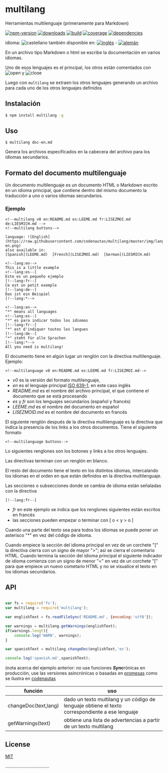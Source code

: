 <!--multilang v0  es:LEEME.md en:README.md de:LIESMICH.md-->
# multilang

<!--lang:es-->
Herramientas multilenguaje (primeramente para Markdown)

<!--lang:en--]
Tools for multilanguage &amp; Markdown multilang

[!--lang:de--]
Werkzeug für Mehrsprachigkeit &amp; Markdown multilang

[!--lang:*-->

<!-- cucardas -->
[![npm-version](https://img.shields.io/npm/v/multilang.svg)](https://npmjs.org/package/multilang)
[![downloads](https://img.shields.io/npm/dm/multilang.svg)](https://npmjs.org/package/multilang)
[![build](https://img.shields.io/travis/codenautas/multilang/master.svg)](https://travis-ci.org/codenautas/multilang)
[![coverage](https://img.shields.io/coveralls/codenautas/multilang/master.svg)](https://coveralls.io/r/codenautas/multilang)
[![dependencies](https://img.shields.io/david/codenautas/multilang.svg)](https://david-dm.org/codenautas/multilang)

<!--multilang buttons-->

idioma: ![castellano](https://raw.githubusercontent.com/codenautas/multilang/master/img/lang-es.png)
también disponible en:
[![inglés](https://raw.githubusercontent.com/codenautas/multilang/master/img/lang-en.png)](README.md) -
[![alemán](https://raw.githubusercontent.com/codenautas/multilang/master/img/lang-de.png)](LIESMICH.md)

<!--lang:es-->

En un archivo tipo Markdown o html se escribe la documentación en varios idiomas. 

Uno de esos lenguajes es el principal, los otros están comentados con ![open](https://raw.githubusercontent.com/codenautas/multilang/master/img/comment-open.png) y ![close](https://raw.githubusercontent.com/codenautas/multilang/master/img/comment-close.png)

Luego con `multilang` se extraen los otros lenguajes generando un archivo para cada uno de los otros lenguajes definidos

<!--lang:en--]

In a Markdown or HTML-like file is written the documentation in multiple languages.

One of these languages ​​is the main, the others are commented with ![open](https://raw.githubusercontent.com/codenautas/multilang/master/img/comment-open.png) and ![close](https://raw.githubusercontent.com/codenautas/multilang/master/img/comment-close.png)

Then with ` multilang` the other languages ​​are extracted to generate one file for each of the other languages ​​defined

[!--lang:es-->

## Instalación

<!--lang:en--]

## Install

[!--lang:de--]

## Installation

[!--lang:*-->

```sh
$ npm install multilang -g
```

<!--lang:es-->

## Uso

<!--lang:en--]

## How to use

[!--lang:de--]

## Nutzung

[!--lang:*-->

```
$ multilang doc-en.md
```

<!--lang:es-->

Genera los archivos especificados en la cabecera del archivo para los idiomas secundarios.

<!--lang:en--]

A .md file is generated for the other languages written in `doc-en.md` file

[!--lang:de--]

Es wird jeweils eine .md Datei pro Sprache aus `doc-en.md` erzeugt.

[!--lang:es-->

## Formato del documento multilenguaje

Un documento multilenguaje es un documento HTML o Markdown escrito en un idioma principal,
que contiene dentro del mismo documento la traducción a uno o varios idiomas secundarios. 

### Ejemplo

<!--lang:en--]

## Multilanguage document format

Any HTML or Markdown document is a multilenguage document if it has a main *multilanguage* directive. 

### Example

[!--lang:de--]

## Mehrsprachiges Dokumentenformat

Jedes HTML oder Markdown Dokument ist ein mehrsprachiges Dokument,
 wenn es eine *multilanguage* Direktive beinhaltet.

### Beispiel

[!--lang:*-->

```
<!--multilang v0 en:README.md es:LEEME.md fr:LISEZMOI.md de:LIESMICH.md -->
<!--multilang buttons-->

language: ![English](https://raw.githubusercontent.com/codenautas/multilang/master/img/lang-en.png)
also available in:
[Spanish](LEEME.md)  [French](LISEZMOI.md)  [German](LIESMICH.md)

<!--lang:en-->
This is a little example
<!--lang:es--]
Este es un pequeño ejemplo
[!--lang:fr--]
Ce est un petit exemple
[!--lang:de--]
Das ist ein Beispiel
[!--lang:*-->

<!--lang:en-->
"*" means all languages
<!--lang:es--]
"*" es para indicar todos los idiomas
[!--lang:fr--]
"*" est d'indiquer toutes les langues
[!--lang:de--]
"*" steht für alle Sprachen
[!--lang:*-->
All you need is multilang!
```

<!--lang:es-->

El documento tiene en algún lugar un renglón con la directiva multilenguaje. Ejemplo:

<!--lang:en--]

In this example:

[!--lang:de--]

In diesem Beispiel:

[!--lang:*-->

```
<!--multilanguage v0 en:README.md es:LEEME.md fr:LISEZMOI.md-->
```

<!--lang:es-->

 * *v0* es la versión del formato multilenguaje, 
 * *en* es el lenguaje principal [ISO 639-1](http://es.wikipedia.org/wiki/ISO_639-1), en este caso inglés
 * *README.md* es el nombre del archivo principal, el que contiene el documento que se está procesando
 * *es* y *fr* son los lenguajes secundarios (español y francés)
 * *LEEME.md* es el nombre del documento en español 
 * *LISEZMOID.md* es el nombre del documento en francés
 
El siguiente renglón después de la directiva multilenguaje es la directiva que indica 
la presencia de los links a los otros documentos. Tiene el siguiente formato

<!--lang:en--]

is the directive for declare the languages

[!--lang:de--]

ist die Direktive zur Deklaration der Sprache

[!--lang:*-->

```
<!--multilanguage buttons-->
```

<!--lang:es-->

Lo siguientes renglones son los botones y links a los otros lenguajes. 

Las directivas terminan con un renglón en blanco. 

El resto del documento tiene el texto en los distintos idiomas, 
intercalando los idiomas en el orden en que están definidos en la directiva multilenguaje. 

Las secciones o subsecciones donde se cambia de idioma están señaladas con la directiva

<!--lang:en--]

is the directive for declaring the place for the button section

[!--lang:de--]

ist die Direktive zur Deklaration der Platzierung für die Button-Section

[!--lang:*-->

```
[!--lang:fr--]
```

<!--lang:es-->

 * *fr* en este ejemplo se indica que los renglones siguientes están escritos en francés
 * las secciones pueden empezar o terminar con [ o < y > o ]

Cuando una parte del texto sea para todos los idiomas se puede poner un asterisco "*" en vez del código de idioma.

Cuando empiece la sección del idioma principal en vez de un corchete "]" la directiva cierra con un signo de mayor ">";
así se cierra el comentario HTML. Cuando termina la sección del idioma principal el siguiente indicador de idioma comienza con 
un signo de menor "<" en vez de un corchete "[" para que empiece un nuevo cometario HTML 
y no se visualice el texto en los idiomas secundarios. 

<!--lang:en--]

is the directive for declaring the language of the next section (use * for all languages)

[!--lang:de--]

ist die Direktive zur Deklaration der Sprache für die nächste Section (der * gilt für alle Sprachen)

[!--lang:*-->

## API

```js

var fs = require('fs');
var multilang = require('multilang');

var englishText = fs.readFileSync('README.md', {encoding:'utf8'});

var warnings = multilang.getWarnings(englishText);
if(warnings.lengt){
    console.log('WARN', warnings);
}

var spanishText = multilang.changeDoc(englishText,'es');

console.log('spanish.md',spanishText);
```

<!--lang:es-->

(nota acerca del ejemplo anterior: no use funciones ***Sync***rónicas en producción, 
use las versiones asincrónicas 
o basadas en [promesas](http://npmjs.com/package/fs-promise)
como se ilustra en [codenautas](https://github.com/codenautas/codenautas/blob/master/examples/promises.md)

función              | uso
---------------------|-------------------------------
changeDoc(text,lang) | dado un texto multilang y un código de lenguaje obtiene el texto correspondiente a ese lenguaje
getWarnings(text)    | obtiene una lista de advertencias a partir de un texto multilang

<!--lang:en--]

(note about the example: do not use ***Sync*** functions in production, 
use async 
or [promise](http://npmjs.com/package/fs-promise) version 
as you can see in [codenautas](https://github.com/codenautas/codenautas/blob/master/examples/promises.md)

function             | use
---------------------|------------------------------
changeDoc(text,lang) | receives a multilang text and a language code and returns de text of specified lang
warnings(text)       | receives a list of warnings and returns a multilang text

[!--lang:de--]

(Hinweis zum Beispiel: nutzen Sie die ***Sync*** Funktionen nicht produktiv,
sondern nutzen Sie async
oder [promise](http://npmjs.com/package/fs-promise) version
siehe [codenautas](https://github.com/codenautas/codenautas/blob/master/examples/promises.md)

Funktion             | Nutzung
---------------------|------------------------------
changeDoc(text,lang) | nutzt einen zu übersetzenden Text und die Zielsprache als Code und gibt den übersetzten Text zurück
warnings(text)       | nutzt eine Liste von Warnungen und gibt einen übersetzten Text zurück

[!--lang:*-->

## License

[MIT](LICENSE)

...................................
